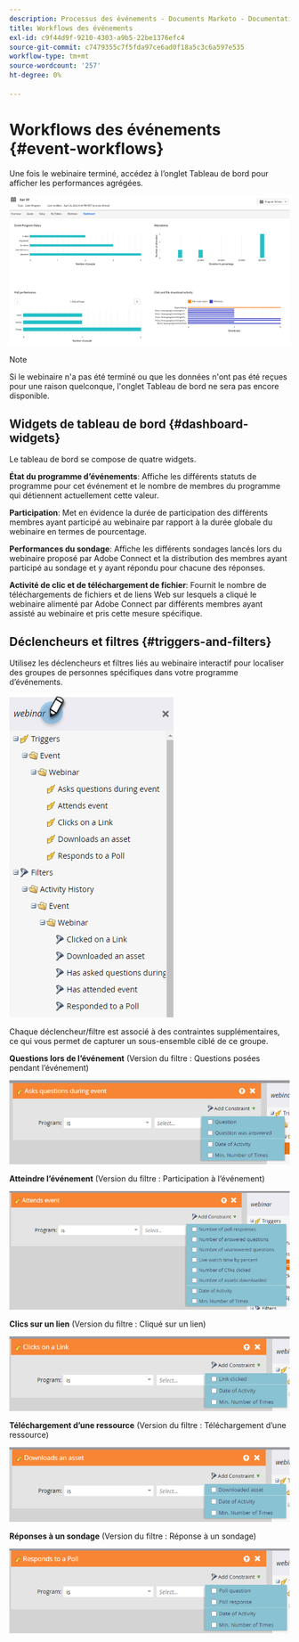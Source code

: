 ```yaml
---
description: Processus des événements - Documents Marketo - Documentation du produit
title: Workflows des événements
exl-id: c9f44d9f-9210-4303-a9b5-22be1376efc4
source-git-commit: c7479355c7f5fda97ce6ad0f18a5c3c6a597e535
workflow-type: tm+mt
source-wordcount: '257'
ht-degree: 0%

---
```


# Workflows des événements {#event-workflows}

Une fois le webinaire terminé, accédez à l’onglet Tableau de bord pour afficher les performances agrégées.

![](assets/event-workflows-1.png)

>[!NOTE]
>
>Si le webinaire n&#39;a pas été terminé ou que les données n&#39;ont pas été reçues pour une raison quelconque, l&#39;onglet Tableau de bord ne sera pas encore disponible.

## Widgets de tableau de bord {#dashboard-widgets}

Le tableau de bord se compose de quatre widgets.

**État du programme d’événements**: Affiche les différents statuts de programme pour cet événement et le nombre de membres du programme qui détiennent actuellement cette valeur.

**Participation**: Met en évidence la durée de participation des différents membres ayant participé au webinaire par rapport à la durée globale du webinaire en termes de pourcentage.

**Performances du sondage**: Affiche les différents sondages lancés lors du webinaire proposé par Adobe Connect et la distribution des membres ayant participé au sondage et y ayant répondu pour chacune des réponses.

**Activité de clic et de téléchargement de fichier**: Fournit le nombre de téléchargements de fichiers et de liens Web sur lesquels a cliqué le webinaire alimenté par Adobe Connect par différents membres ayant assisté au webinaire et pris cette mesure spécifique.

## Déclencheurs et filtres {#triggers-and-filters}

Utilisez les déclencheurs et filtres liés au webinaire interactif pour localiser des groupes de personnes spécifiques dans votre programme d’événements.

![](assets/event-workflows-2.png)

Chaque déclencheur/filtre est associé à des contraintes supplémentaires, ce qui vous permet de capturer un sous-ensemble ciblé de ce groupe.

**Questions lors de l’événement** (Version du filtre : Questions posées pendant l’événement)

![](assets/event-workflows-3.png)

**Atteindre l’événement** (Version du filtre : Participation à l’événement)

![](assets/event-workflows-4.png)

**Clics sur un lien** (Version du filtre : Cliqué sur un lien)

![](assets/event-workflows-5.png)

**Téléchargement d’une ressource** (Version du filtre : Téléchargement d’une ressource)

![](assets/event-workflows-6.png)

**Réponses à un sondage** (Version du filtre : Réponse à un sondage)

![](assets/event-workflows-7.png)
